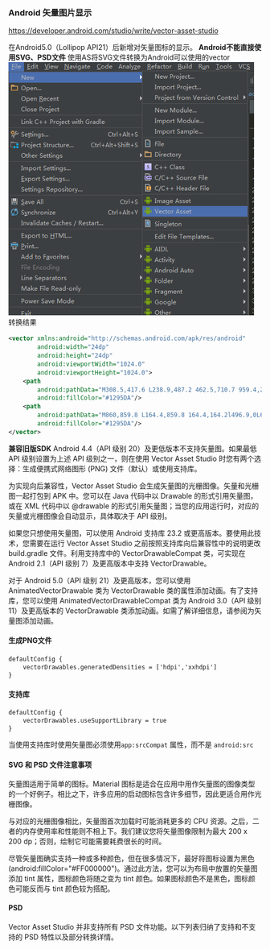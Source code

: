 ### Android 矢量图片显示
https://developer.android.com/studio/write/vector-asset-studio

在Android5.0（Lollipop API21）后新增对矢量图标的显示。
**Android不能直接使用SVG、PSD文件**
使用AS将SVG文件转换为Android可以使用的vector
![图1](/Android/Android矢量图片/1.png)   
转换结果
```xml
<vector xmlns:android="http://schemas.android.com/apk/res/android"
        android:width="24dp"
        android:height="24dp"
        android:viewportWidth="1024.0"
        android:viewportHeight="1024.0">
    <path
        android:pathData="M308.5,417.6 L238.9,487.2 462.5,710.7 959.4,213.9 889.8,144.3 462.5,571.6 308.5,417.6Z"
        android:fillColor="#1295DA"/>
    <path
        android:pathData="M860,859.8 L164.4,859.8 164.4,164.2l496.9,0L661.3,64.8 164.4,64.8c-54.7,0 -99.4,44.7 -99.4,99.4l0,695.6c0,54.7 44.7,99.4 99.4,99.4l695.6,0c54.7,0 99.4,-44.7 99.4,-99.4L959.4,462.3l-99.4,0L860,859.8 860,859.8z"
        android:fillColor="#1295DA"/>
</vector>

```
**兼容旧版SDK**
Android 4.4（API 级别 20）及更低版本不支持矢量图。如果最低 API 级别设置为上述 API 级别之一，则在使用 Vector Asset Studio 时您有两个选择：生成便携式网络图形 (PNG) 文件（默认）或使用支持库。

为实现向后兼容性，Vector Asset Studio 会生成矢量图的光栅图像。矢量和光栅图一起打包到 APK 中。您可以在 Java 代码中以 Drawable 的形式引用矢量图，或在 XML 代码中以 @drawable 的形式引用矢量图；当您的应用运行时，对应的矢量或光栅图像会自动显示，具体取决于 API 级别。

如果您只想使用矢量图，可以使用 Android 支持库 23.2 或更高版本。要使用此技术，您需要在运行 Vector Asset Studio 之前按照支持库向后兼容性中的说明更改 build.gradle 文件。利用支持库中的 VectorDrawableCompat 类，可实现在 Android 2.1（API 级别 7）及更高版本中支持 VectorDrawable。

对于 Android 5.0（API 级别 21）及更高版本，您可以使用 AnimatedVectorDrawable 类为 VectorDrawable 类的属性添加动画。有了支持库，您可以使用 AnimatedVectorDrawableCompat 类为 Android 3.0（API 级别 11）及更高版本的 VectorDrawable 类添加动画。如需了解详细信息，请参阅为矢量图添加动画。

#### 生成PNG文件
```
defaultConfig {
    vectorDrawables.generatedDensities = ['hdpi','xxhdpi']
}
```
#### 支持库
```
defaultConfig {
    vectorDrawables.useSupportLibrary = true
}
```
当使用支持库时使用矢量图必须使用`app:srcCompat` 属性，而不是 `android:src`
#### SVG 和 PSD 文件注意事项

矢量图适用于简单的图标。Material 图标是适合在应用中用作矢量图的图像类型的一个好例子。相比之下，许多应用的启动图标包含许多细节，因此更适合用作光栅图像。

与对应的光栅图像相比，矢量图首次加载时可能消耗更多的 CPU 资源。之后，二者的内存使用率和性能则不相上下。我们建议您将矢量图像限制为最大 200 x 200 dp；否则，绘制它可能需要耗费很长的时间。

尽管矢量图确实支持一种或多种颜色，但在很多情况下，最好将图标设置为黑色 (android:fillColor="#FF000000")。通过此方法，您可以为布局中放置的矢量图添加 tint 属性，图标颜色将随之变为 tint 颜色。如果图标颜色不是黑色，图标颜色可能反而与 tint 颜色较为搭配。
#### PSD 
Vector Asset Studio 并非支持所有 PSD 文件功能。以下列表归纳了支持和不支持的 PSD 特性以及部分转换详情。